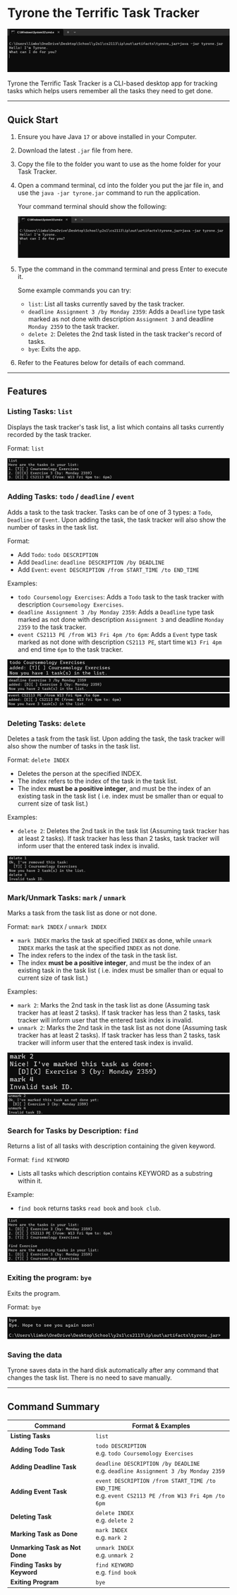 # Tyrone the Terrific Task Tracker

![alt text](images/intro.jpg)

Tyrone the Terrific Task Tracker is a CLI-based desktop app for tracking 
tasks which helps users remember all the tasks they need to get done. 
***
## Quick Start

1. Ensure you have Java `17` or above installed in your Computer.
2. Download the latest `.jar` file from here.
3. Copy the file to the folder you want to use as the home folder for your Task Tracker.
4. Open a command terminal, cd into the folder you put the jar file in, and use the 
`java -jar tyrone.jar` command to run the application.

    Your command terminal should show the following:

   ![alt text](images/intro.jpg)
5. Type the command in the command terminal and press Enter to execute it. 

    Some example commands you can try:

    * `list`: List all tasks currently saved by the task tracker.
    * `deadline Assignment 3 /by Monday 2359`: Adds a `Deadline` type task marked as not done
with description `Assignment 3` and deadline `Monday 2359` to the task tracker.
    * `delete 2`: Deletes the 2nd task listed in the task tracker's record of tasks.
    * `bye`: Exits the app.
6. Refer to the Features below for details of each command.
***
## Features
### Listing Tasks: `list`

Displays the task tracker's task list, a list which contains all tasks 
currently recorded by the task tracker.

Format: `list`

![alt text](images/list.jpg)

### Adding Tasks: `todo` / `deadline` / `event`

Adds a task to the task tracker. Tasks can be of one of 3 types: 
a `Todo`, `Deadline` or `Event`.
Upon adding the task, the task tracker will also show the number of tasks in the task list.

Format:
* Add `Todo`: `todo DESCRIPTION`
* Add `Deadline`: `deadline DESCRIPTION /by DEADLINE`
* Add `Event`: `event DESCRIPTION /from START_TIME /to END_TIME`

Examples: 
* `todo Coursemology Exercises`: Adds a `Todo` task to the task
tracker with description `Coursemology Exercises`.
* `deadline Assignment 3 /by Monday 2359`: Adds a `Deadline` type task marked as not done
with description `Assignment 3` and deadline `Monday 2359` to the task tracker.
* `event CS2113 PE /from W13 Fri 4pm /to 6pm`: Adds a `Event` type task marked as not done
  with description `CS2113 PE`, start time `W13 Fri 4pm` and end time `6pm` to the task tracker.

![alt text](images/todo.jpg)
![alt text](images/deadline.jpg)
![alt text](images/event.jpg)

### Deleting Tasks: `delete`

Deletes a task from the task list. Upon adding the task, the task tracker will also show
the number of tasks in the task list.

Format: `delete INDEX`
* Deletes the person at the specified INDEX.
* The index refers to the index of the task in the task list.
* The index **must be a positive integer**, and must be the index of an existing task in
the task list ( i.e. index must be smaller than or equal to current size of task list.)

Examples:
* `delete 2`: Deletes the 2nd task in the task list (Assuming task tracker has at least 2 tasks).
If task tracker has less than 2 tasks, task tracker will inform user that the entered task index is invalid.

![alt text](images/delete.jpg)

### Mark/Unmark Tasks: `mark` / `unmark`

Marks a task from the task list as done or not done.

Format: `mark INDEX` / `unmark INDEX`
* `mark INDEX` marks the task at specified `INDEX` as done, while `unmark INDEX` marks 
the task at the specified `INDEX` as not done.
* The index refers to the index of the task in the task list.
* The index **must be a positive integer**, and must be the index of an existing task in
  the task list ( i.e. index must be smaller than or equal to current size of task list.)

Examples:
* `mark 2`: Marks the 2nd task in the task list as done (Assuming task tracker has at least 2 tasks).
  If task tracker has less than 2 tasks, task tracker will inform user that the entered task index is invalid.
* `unmark 2`: Marks the 2nd task in the task list as not done (Assuming task tracker has at least 2 tasks).
  If task tracker has less than 2 tasks, task tracker will inform user that the entered task index is invalid.

![alt text](images/mark.jpg)
![alt text](images/unmark.jpg)

### Search for Tasks by Description: `find`

Returns a list of all tasks with description containing the given keyword.

Format: `find KEYWORD`
* Lists all tasks which description contains KEYWORD as a substring within it.

Example:
* `find book` returns tasks `read book` and `book club`.

![alt text](images/find.jpg)

### Exiting the program: `bye`
Exits the program.

Format: `bye`

![alt text](images/bye.jpg)

### Saving the data
Tyrone saves data in the hard disk automatically after any command that changes the task list.
There is no need to save manually.

***

## Command Summary

| **Command**                 | **Format & Examples**                                                                                                     |
|-----------------------------|---------------------------------------------------------------------------------------------------------------------------|
| **Listing Tasks**            | `list`                                                                                                                   |
| **Adding Todo Task**         | `todo DESCRIPTION` <br> e.g. `todo Coursemology Exercises`                                                            |
| **Adding Deadline Task**     | `deadline DESCRIPTION /by DEADLINE` <br> e.g. `deadline Assignment 3 /by Monday 2359`                                  |
| **Adding Event Task**        | `event DESCRIPTION /from START_TIME /to END_TIME` <br> e.g. `event CS2113 PE /from W13 Fri 4pm /to 6pm`               |
| **Deleting Task**            | `delete INDEX` <br> e.g. `delete 2`                                                                                   |
| **Marking Task as Done**     | `mark INDEX` <br> e.g. `mark 2`                                                                                       |
| **Unmarking Task as Not Done** | `unmark INDEX` <br> e.g. `unmark 2`                                                                                 |
| **Finding Tasks by Keyword** | `find KEYWORD` <br> e.g. `find book`                                                                                  |
| **Exiting Program**          | `bye`                                                                                                                    |

